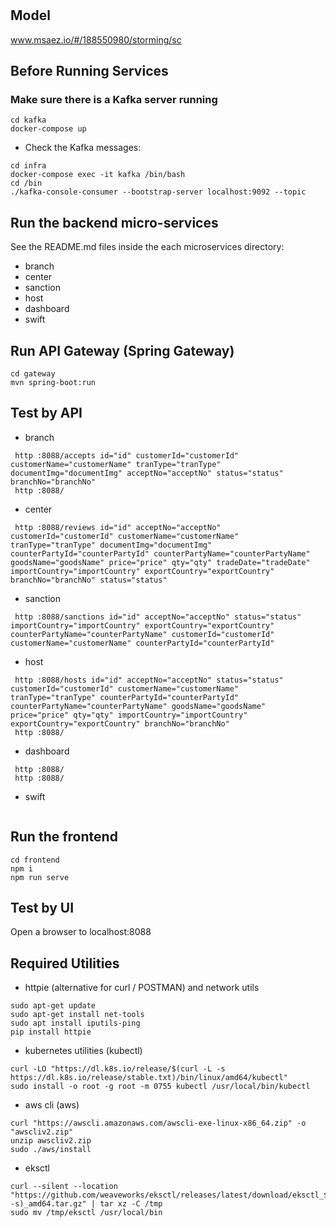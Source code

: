 # 

## Model
www.msaez.io/#/188550980/storming/sc

## Before Running Services
### Make sure there is a Kafka server running
```
cd kafka
docker-compose up
```
- Check the Kafka messages:
```
cd infra
docker-compose exec -it kafka /bin/bash
cd /bin
./kafka-console-consumer --bootstrap-server localhost:9092 --topic
```

## Run the backend micro-services
See the README.md files inside the each microservices directory:

- branch
- center
- sanction
- host
- dashboard
- swift


## Run API Gateway (Spring Gateway)
```
cd gateway
mvn spring-boot:run
```

## Test by API
- branch
```
 http :8088/accepts id="id" customerId="customerId" customerName="customerName" tranType="tranType" documentImg="documentImg" acceptNo="acceptNo" status="status" branchNo="branchNo" 
 http :8088/ 
```
- center
```
 http :8088/reviews id="id" acceptNo="acceptNo" customerId="customerId" customerName="customerName" tranType="tranType" documentImg="documentImg" counterPartyId="counterPartyId" counterPartyName="counterPartyName" goodsName="goodsName" price="price" qty="qty" tradeDate="tradeDate" importCountry="importCountry" exportCountry="exportCountry" branchNo="branchNo" status="status" 
```
- sanction
```
 http :8088/sanctions id="id" acceptNo="acceptNo" status="status" importCountry="importCountry" exportCountry="exportCountry" counterPartyName="counterPartyName" customerId="customerId" customerName="customerName" counterPartyId="counterPartyId" 
```
- host
```
 http :8088/hosts id="id" acceptNo="acceptNo" status="status" customerId="customerId" customerName="customerName" tranType="tranType" counterPartyId="counterPartyId" counterPartyName="counterPartyName" goodsName="goodsName" price="price" qty="qty" importCountry="importCountry" exportCountry="exportCountry" branchNo="branchNo" 
 http :8088/ 
```
- dashboard
```
 http :8088/ 
 http :8088/ 
```
- swift
```
```


## Run the frontend
```
cd frontend
npm i
npm run serve
```

## Test by UI
Open a browser to localhost:8088

## Required Utilities

- httpie (alternative for curl / POSTMAN) and network utils
```
sudo apt-get update
sudo apt-get install net-tools
sudo apt install iputils-ping
pip install httpie
```

- kubernetes utilities (kubectl)
```
curl -LO "https://dl.k8s.io/release/$(curl -L -s https://dl.k8s.io/release/stable.txt)/bin/linux/amd64/kubectl"
sudo install -o root -g root -m 0755 kubectl /usr/local/bin/kubectl
```

- aws cli (aws)
```
curl "https://awscli.amazonaws.com/awscli-exe-linux-x86_64.zip" -o "awscliv2.zip"
unzip awscliv2.zip
sudo ./aws/install
```

- eksctl 
```
curl --silent --location "https://github.com/weaveworks/eksctl/releases/latest/download/eksctl_$(uname -s)_amd64.tar.gz" | tar xz -C /tmp
sudo mv /tmp/eksctl /usr/local/bin
```

